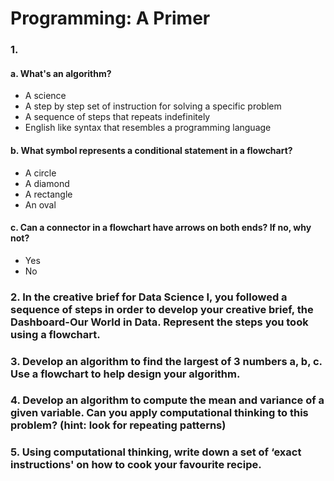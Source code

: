 # Programming: A Primer

### 1. 
#### a. What's an algorithm?
- A science
- A step by step set of instruction for solving a specific problem
- A sequence of steps that repeats indefinitely
- English like syntax that resembles a programming language

#### b. What symbol represents a conditional statement in a flowchart?
- A circle
- A diamond
- A rectangle
- An oval

#### c. Can a connector in a flowchart have arrows on both ends? If no, why not?
- Yes
- No

### 2. In the creative brief for Data Science I, you followed a sequence of steps in order to develop your creative brief, the Dashboard-Our World in Data. Represent the steps you took using a flowchart.

### 3. Develop an algorithm to find the largest of 3 numbers a, b, c. Use a flowchart to help design your algorithm.

### 4. Develop an algorithm to compute the mean and variance of a given variable. Can you apply computational thinking to this problem? (hint: look for repeating patterns)

### 5. Using computational thinking, write down a set of ‘exact instructions' on how to cook your favourite recipe.